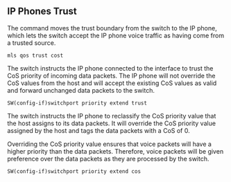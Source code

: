 ## IP Phones Trust
The command moves the trust boundary from the switch to the IP phone, which lets the switch accept the IP phone voice traffic as having come from a trusted source.
```
mls qos trust cost
```

The switch instructs the IP phone connected to the interface to trust the CoS priority of incoming data packets. The IP phone will not override the CoS values from the host and will accept the existing CoS values as valid and forward unchanged data packets to the switch.
```
SW(config-if)switchport priority extend trust
```

The switch instructs the IP phone to reclassify the CoS priority value that the host assigns to its data packets. It will override the CoS priority value assigned by the host and tags the data packets with a CoS of 0.

Overriding the CoS priority value ensures that voice packets will have a higher priority than the data packets. Therefore, voice packets will be given preference over the data packets as they are processed by the switch.
```
SW(config-if)switchport priority extend cos
```


